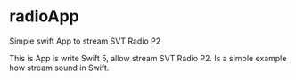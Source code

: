 # radioApp
Simple swift App to stream SVT Radio P2 

This is App is write Swift 5, allow stream SVT Radio P2. Is a simple example how stream sound in Swift.



